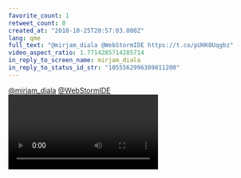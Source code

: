 ```yaml
---
favorite_count: 1
retweet_count: 0
created_at: "2018-10-25T20:57:03.000Z"
lang: qme
full_text: "@mirjam_diala @WebStormIDE https://t.co/pUHK0Uqgbz"
video_aspect_ratio: 1.7714285714285714
in_reply_to_screen_name: mirjam_diala
in_reply_to_status_id_str: "1055562996309811200"
---
```


[@mirjam_diala](https://twitter.com/mirjam_diala)
[@WebStormIDE](https://twitter.com/WebStormIDE)
![Embedded Video](https://twitter-media-coderbyheart.s3.eu-north-1.amazonaws.com/1055563917068517378-DqYdxUxWwAIUHiG.mp4)
